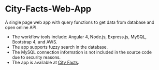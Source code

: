 # City-Facts-Web-App
A single page web app with query functions to get data from database and open online API. 

* The workflow tools include: Angular 4, Node.js, Express.js, MySQL, Bootstrap 4, and AWS.
* The app supports fuzzy search in the database.
* The MySQL connection information is not included in the source code due to security reasons. 
* The app is available at [City Facts](http://ec2-35-183-18-67.ca-central-1.compute.amazonaws.com/).
